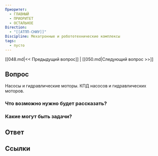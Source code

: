```yaml
---
Приоритет:
  - ГЛАВНЫЙ
  - ПРИОРИТЕТ
  - ОСТАЛЬНОЕ
Direction:
  - "[[АТПП-СНИУ]]" 
Discipline: Мехатронные и робототехнические комплексы 
tags:
  - пусто
---
```

[[048.md|<< Предыдущий вопрос]] | [[050.md|Следующий вопрос >>]]
## Вопрос

Насосы и гидравлические моторы. КПД насосов и гидравлических моторов.

### Что возможно нужно будет рассказать?

### Какие могут быть задачи?

## Ответ

## Ссылки
